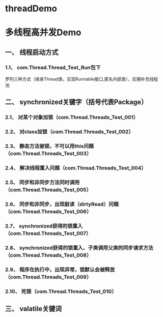 # threadDemo
# 多线程高并发Demo
## 一、 线程启动方式
### 1.1、 com.Thread.Thread_Test_Run包下
罗列三种方式（继承Thread类，实现Runnable接口,匿名内部类），后期补充线程池

## 二、 synchronized关键字（括号代表Package）
### 2.1、 对某个对象加锁（com.Thread.Threads_Test_001）

### 2.2、 对class加锁（com.Thread.Threads_Test_002）

### 2.3、 静态方法被锁，不可以用this问题（com.Thread.Threads_Test_003）

### 2.4、 解决线程重入问题（com.Thread.Threads_Test_004）

### 2.5、 同步和非同步方法同时调用（com.Thread.Threads_Test_005）

### 2.6、 同步和非同步，出现脏读（dirtyRead）问题（com.Thread.Threads_Test_006）

### 2.7、 synchronized获得的锁重入（com.Thread.Threads_Test_007）

### 2.8、 synchronized获得的锁重入、子类调用父类的同步请求方法（com.Thread.Threads_Test_008）

### 2.9、 程序在执行中，出现异常，锁默认会被释放（com.Thread.Threads_Test_009）

### 2.10、 死锁（com.Thread.Threads_Test_010）
## 三、 valatile关键词
